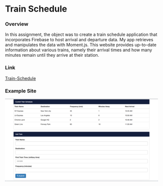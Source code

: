 # Train Schedule

### Overview

In this assignment, the object was to create a train schedule application that incorporates Firebase to host arrival and departure data. My app retrieves and manipulates the data with Moment.js. This website provides up-to-date information about various trains, namely their arrival times and how many minutes remain until they arrive at their station.

### Link
[Train-Schedule](https://ricopella.github.io/train-schedule/)

### Example Site

![train homework](assets/images/train-schedule.png)